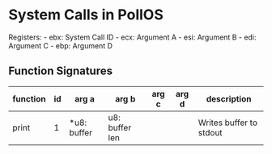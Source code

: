 # System Calls in PollOS

Registers:
    - ebx: System Call ID
    - ecx: Argument A
    - esi: Argument B
    - edi: Argument C
    - ebp: Argument D

## Function Signatures

| function | id | arg a | arg b | arg c | arg d | description |
|----------|----|------|------|------|------|-------------|
| print | 1 | *u8: buffer | u8: buffer len | | | Writes buffer to stdout |

